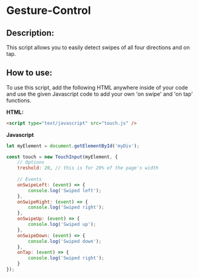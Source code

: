 # Gesture-Control

## Description:

This script allows you to easily detect swipes of all four directions and on tap.

## How to use:

To use this script, add the following HTML anywhere inside of your code and use the given Javascript code to add your own 'on swipe' and 'on tap' functions.

**HTML:**

```html
<script type="text/javascript" src="touch.js" />
```

**Javascript**
```js
let myElement = document.getElementById('myDiv');

const touch = new TouchInput(myElement, {
    // Options
    treshold: 20, // this is for 20% of the page's width
    
    // Events
    onSwipeLeft: (event) => {
        console.log('Swiped left');
    },
    onSwipeRight: (event) => {
        console.log('Swiped right');
    },
    onSwipeUp: (event) => {
        console.log('Swiped up');
    },
    onSwipeDown: (event) => {
        console.log('Swiped down');
    },
    onTap: (event) => {
        console.log('Swiped right');
    }
});
```
